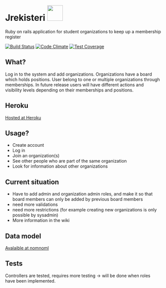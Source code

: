 # Jrekisteri <img width="50px" src="jrekisteri/app/assets/images/pl_logo.png">

Ruby on rails application for student organizations to keep up a membership register

[![Build Status](https://travis-ci.org/plahteenlahti/jrekisteri.svg)](https://travis-ci.org/plahteenlahti/jrekisteri)
[![Code Climate](https://codeclimate.com/github/plahteenlahti/jrekisteri/badges/gpa.svg)](https://codeclimate.com/github/plahteenlahti/jrekisteri)
[![Test Coverage](https://codeclimate.com/github/plahteenlahti/jrekisteri/badges/coverage.svg)](https://codeclimate.com/github/plahteenlahti/jrekisteri)


## What?
Log in to the system and add organizations. Organizations have a board which holds positions. User belong to one or multiple organizations through memberships. In future release users will have different actions and visibility levels depending on their memberships and positions. 


## Heroku
[Hosted at Heroku](http://jrekisteri.herokuapp.com/)

## Usage?
- Create account
- Log in
- Join an organization(s)
- See other people who are part of the same organization
- Look for information about other organizations

## Current situation
- Have to add admin and organization admin roles, and make it so that board members can only be added by previous board members
- need more validations
- need more restrictions (for example creating new organizations is only possible by sysadmin)
- More information in the wiki
## Data model
[Avalaible at nomnoml](http://www.nomnoml.com/#view/[Organization|%0Aname:%20String;%0Afounded:%20integer;%0Adescription:%20String%0A]%0A%0A[User|%0Aforename:%20String;%0Asurname:%20String;%0Aemail:%20String;%0Acity:%20String;%0Apassword_digest:%20String%0A]%0A%0A[Board|%0Aorganization_id:%20integer%0A]%0A%0A[Membership|%0Auser_id:%20integer;%0Aorganization_id:%20integer%0A]%0A%0A[Position|%0Aname:%20String;%0Aboard_id:%20integer;%0Auser_id:%20integer%0A]%0A%0A[User]+->%201..*[Membership]%0A[Membership]*-->1[Organization]%0A[Board]1-->1[Organization]%0A[Position]*-->1[Board]%0A[User]1->0..*[Position])

## Tests
Controllers are tested, requires more testing -> will be done when roles have been implemented.

